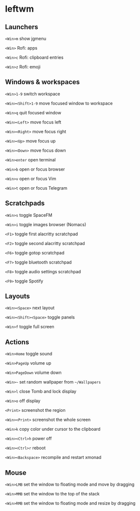 # leftwm

## Launchers

`<Win>m` show jgmenu

`<Win>` Rofi: apps

`<Win>c` Rofi: clipboard entries

`<Win>z` Rofi: emoji

## Windows & workspaces

`<Win>1-9` switch workspace

`<Win><Shift>1-9` move focused window to workspace

`<Win>q` quit focused window

`<Win><Left>` move focus left

`<Win><Right>` move focus right

`<Win><Up>` move focus up

`<Win><Down>` move focus down

`<Win>enter` open terminal

`<Win>b` open or focus browser

`<Win>v` open or focus Vim

`<Win>t` open or focus Telegram

## Scratchpads

`<Win>s` toggle SpaceFM

`<Win>i` toggle images browser (Nomacs)

`<F1>` toggle first alacritty scratchpad

`<F2>` toggle second alacritty scratchpad

`<F6>` toggle gotop scratchpad

`<F7>` toggle bluetooth scratchpad

`<F8>` toggle audio settings scratchpad

`<F9>` toggle Spotify

## Layouts

`<Win><Space>` next layout

`<Win><Shift><Space>` toggle panels

`<Win>f` toggle full screen

## Actions

`<Win>Home` toggle sound

`<Win>PageUp` volume up

`<Win>PageDown` volume down

`<Win>~` set random wallpaper from `~/Wallpapers`

`<Win>l` close Tomb and lock display

`<Win>o` off display

`<Print>` screenshot the region

`<Win><Print>` screenshot the whole screen

`<Win>k` copy color under cursor to the clipboard

`<Win><Ctrl>h` power off

`<Win><Ctrl>r` reboot

`<Win><Backspace>` recompile and restart xmonad

## Mouse

`<Win>LMB` set the window to floating mode and move by dragging

`<Win>MMB` set the window to the top of the stack

`<Win>RMB` set the window to floating mode and resize by dragging
